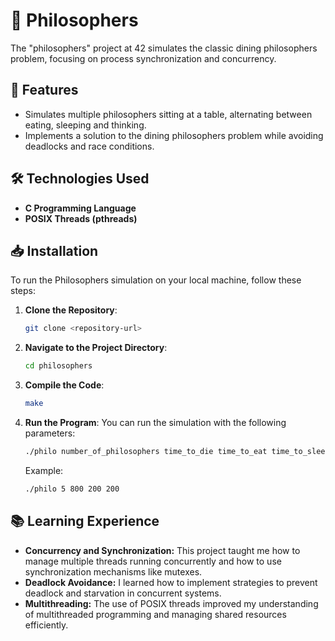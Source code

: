 # 🍝 Philosophers

The "philosophers" project at 42 simulates the classic dining philosophers problem, focusing on process synchronization and concurrency.

## 🚀 Features

- Simulates multiple philosophers sitting at a table, alternating between eating, sleeping and thinking.
- Implements a solution to the dining philosophers problem while avoiding deadlocks and race conditions.

## 🛠️ Technologies Used

- **C Programming Language**
- **POSIX Threads (pthreads)**

## 📥 Installation

To run the Philosophers simulation on your local machine, follow these steps:

1. **Clone the Repository**:
    ```bash
    git clone <repository-url>
    ```
2. **Navigate to the Project Directory**:
    ```bash
    cd philosophers
    ```
3. **Compile the Code**:
    ```bash
    make
    ```
4. **Run the Program**:
    You can run the simulation with the following parameters:
    ```bash
    ./philo number_of_philosophers time_to_die time_to_eat time_to_sleep [number_of_times_each_philosopher_must_eat]
    ```

    Example:
    ```bash
    ./philo 5 800 200 200
    ```

## 📚 Learning Experience

- **Concurrency and Synchronization:** This project taught me how to manage multiple threads running concurrently and how to use synchronization mechanisms like mutexes.
- **Deadlock Avoidance:** I learned how to implement strategies to prevent deadlock and starvation in concurrent systems.
- **Multithreading:** The use of POSIX threads improved my understanding of multithreaded programming and managing shared resources efficiently.

